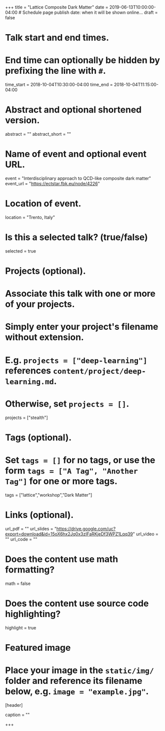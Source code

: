 +++
title = "Lattice Composite Dark Matter"
date = 2019-06-13T10:00:00-04:00  # Schedule page publish date: when it will be shown online...
draft = false

# Talk start and end times.
#   End time can optionally be hidden by prefixing the line with `#`.
time_start = 2018-10-04T10:30:00-04:00
time_end = 2018-10-04T11:15:00-04:00

# Abstract and optional shortened version.
abstract = ""
abstract_short = ""

# Name of event and optional event URL.
event = "Interdisciplinary approach to QCD-like composite dark matter"
event_url = "https://ectstar.fbk.eu/node/4226"

# Location of event.
location = "Trento, Italy"

# Is this a selected talk? (true/false)
selected = true

# Projects (optional).
#   Associate this talk with one or more of your projects.
#   Simply enter your project's filename without extension.
#   E.g. `projects = ["deep-learning"]` references `content/project/deep-learning.md`.
#   Otherwise, set `projects = []`.
projects = ["stealth"]

# Tags (optional).
#   Set `tags = []` for no tags, or use the form `tags = ["A Tag", "Another Tag"]` for one or more tags.
tags = ["lattice","workshop","Dark Matter"]

# Links (optional).
url_pdf = ""
url_slides = "https://drive.google.com/uc?export=download&id=15oX6hx2Jq0x3zIFaRKjeDf3WPZ1Lqq39"
url_video = ""
url_code = ""

# Does the content use math formatting?
math = false

# Does the content use source code highlighting?
highlight = true

# Featured image
# Place your image in the `static/img/` folder and reference its filename below, e.g. `image = "example.jpg"`.
[header]

caption = ""

+++
